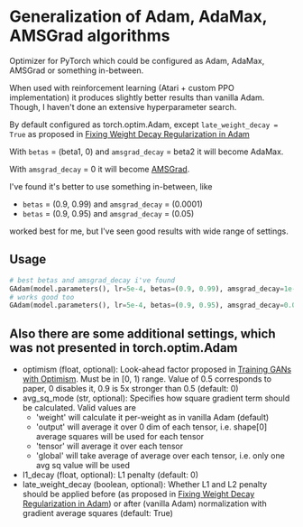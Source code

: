 # Generalization of Adam, AdaMax, AMSGrad algorithms

Optimizer for PyTorch which could be configured as Adam, AdaMax, AMSGrad or something in-between.

When used with reinforcement learning (Atari + custom PPO implementation) it produces slightly better results than vanilla Adam. Though, I haven't done an extensive hyperparameter search.

By default configured as torch.optim.Adam, except `late_weight_decay = True` as proposed in [Fixing Weight Decay Regularization in Adam](https://arxiv.org/abs/1711.05101)


With `betas` = (beta1, 0) and `amsgrad_decay` = beta2 it will become AdaMax.

With `amsgrad_decay` = 0 it will become [AMSGrad](https://openreview.net/forum?id=ryQu7f-RZ).

I've found it's better to use something in-between, like
   * `betas` = (0.9, 0.99) and `amsgrad_decay` = (0.0001)
   * `betas` = (0.9, 0.95) and `amsgrad_decay` = (0.05)
   
worked best for me, but I've seen good results with wide range of settings.


## Usage
```python
# best betas and amsgrad_decay i've found
GAdam(model.parameters(), lr=5e-4, betas=(0.9, 0.99), amsgrad_decay=1e-4)
# works good too
GAdam(model.parameters(), lr=5e-4, betas=(0.9, 0.95), amsgrad_decay=0.05)
```

    
## Also there are some additional settings, which was not presented in torch.optim.Adam

* optimism (float, optional): Look-ahead factor proposed in [Training GANs with Optimism](https://arxiv.org/abs/1711.00141). Must be in [0, 1) range. Value of 0.5 corresponds to paper, 0 disables it, 0.9 is 5x stronger than 0.5 (default: 0)
* avg_sq_mode (str, optional): Specifies how square gradient term should be calculated. Valid values are
    * 'weight' will calculate it per-weight as in vanilla Adam (default)
    * 'output' will average it over 0 dim of each tensor,
        i.e. shape[0] average squares will be used for each tensor
    * 'tensor' will average it over each tensor
    * 'global' will take average of average over each tensor,
        i.e. only one avg sq value will be used
* l1_decay (float, optional): L1 penalty (default: 0)
* late_weight_decay (boolean, optional): Whether L1 and L2 penalty should be applied before (as proposed in [Fixing Weight Decay Regularization in Adam](https://arxiv.org/abs/1711.05101)) or after (vanilla Adam) normalization with gradient average squares (default: True)
